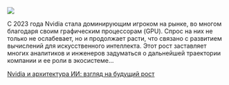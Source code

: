 <!--2025-06-26 13:32:12-->
<div class="yb">
  <div class="rss habr"><img src="https://habrastorage.org/getpro/habr/upload_files/3a8/e83/ef4/3a8e83ef4bf37f6161cb5606d9343490.png" /><p>С 2023 года Nvidia стала доминирующим игроком на рынке, во многом благодаря своим графическим процессорам (GPU). Спрос на них не только не ослабевает, но и продолжает расти, что связано с развитием вычислений для искусственного интеллекта. Этот рост заставляет многих аналитиков и инженеров задуматься о дальнейшей траектории компании и ее роли в экосистеме... <p class="titl"><a href="https://habr.com/ru/companies/finam_broker/news/922224/?utm_source=habrahabr&utm_medium=rss&utm_campaign=922224">Nvidia и архитектура ИИ: взгляд на будущий рост</a></p></div>
</div>
